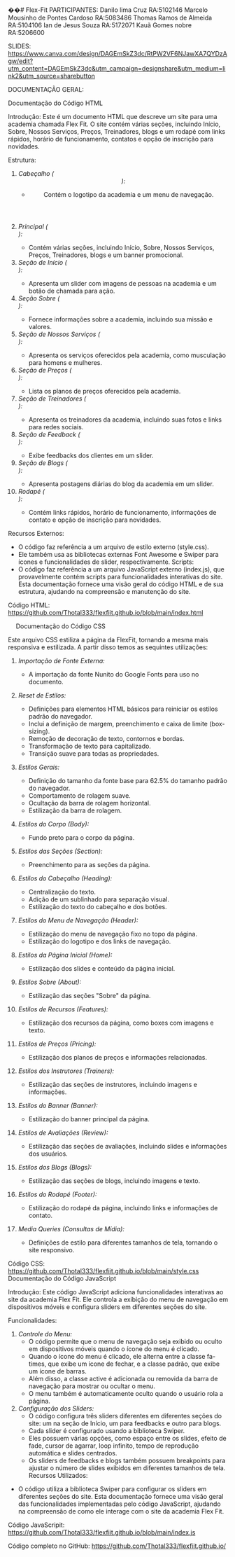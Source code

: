 
��#   F l e x - F i t 
PARTICIPANTES:
Danilo lima Cruz  RA:5102146
Marcelo Mousinho de Pontes Cardoso RA:5083486
Thomas Ramos de Almeida  RA:5104106
Ian de Jesus Souza  RA:5172071
Kauã Gomes nobre  RA:5206600
 


SLIDES: https://www.canva.com/design/DAGEmSkZ3dc/RtPW2VF6NJawXA7QYDzAgw/edit?utm_content=DAGEmSkZ3dc&utm_campaign=designshare&utm_medium=link2&utm_source=sharebutton



DOCUMENTAÇÃO GERAL:

Documentação do Código HTML

Introdução:
Este é um documento HTML que descreve um site para uma academia chamada Flex Fit. O site contém várias seções, incluindo Início, Sobre, Nossos Serviços, Preços, Treinadores, blogs e um rodapé com links rápidos, horário de funcionamento, contatos e opção de inscrição para novidades.

Estrutura:
1. *Cabeçalho (<header>):*
    - Contém o logotipo da academia e um menu de navegação.
2. *Principal (<main>):*
    - Contém várias seções, incluindo Início, Sobre, Nossos Serviços, Preços, Treinadores, blogs e um banner promocional.
3. *Seção de Início (<section id="home">):*
    - Apresenta um slider com imagens de pessoas na academia e um botão de chamada para ação.
4. *Seção Sobre (<section id="about">):*
    - Fornece informações sobre a academia, incluindo sua missão e valores.
5. *Seção de Nossos Serviços (<section id="features">):*
    - Apresenta os serviços oferecidos pela academia, como musculação para homens e mulheres.
6. *Seção de Preços (<section id="pricing">):*
    - Lista os planos de preços oferecidos pela academia.
7. *Seção de Treinadores (<section id="trainers">):*
    - Apresenta os treinadores da academia, incluindo suas fotos e links para redes sociais.
8. *Seção de Feedback (<section class="review">):*
    - Exibe feedbacks dos clientes em um slider.
9. *Seção de Blogs (<section id="blogs">):*
    - Apresenta postagens diárias do blog da academia em um slider.
10. *Rodapé (<footer>):*
    - Contém links rápidos, horário de funcionamento, informações de contato e opção de inscrição para novidades.

Recursos Externos:
- O código faz referência a um arquivo de estilo externo (style.css).
- Ele também usa as bibliotecas externas Font Awesome e Swiper para ícones e funcionalidades de slider, respectivamente.
Scripts:
- O código faz referência a um arquivo JavaScript externo (index.js), que provavelmente contém scripts para funcionalidades interativas do site.
Esta documentação fornece uma visão geral do código HTML e de sua estrutura, ajudando na compreensão e manutenção do site.

Código HTML: https://github.com/Thotal333/flexfiit.github.io/blob/main/index.html


 
Documentação do Código CSS


Este arquivo CSS estiliza a página da FlexFit, tornando a mesma mais responsiva e estilizada. A partir disso temos as sequintes utilizações:

1. *Importação de Fonte Externa:*
   - A importação da fonte Nunito do Google Fonts para uso no documento.
2. *Reset de Estilos:*
   - Definições para elementos HTML básicos para reiniciar os estilos padrão do navegador.
   - Inclui a definição de margem, preenchimento e caixa de limite (box-sizing).
   - Remoção de decoração de texto, contornos e bordas.
   - Transformação de texto para capitalizado.
   - Transição suave para todas as propriedades.
3. *Estilos Gerais:*
   - Definição do tamanho da fonte base para 62.5% do tamanho padrão do navegador.
   - Comportamento de rolagem suave.
   - Ocultação da barra de rolagem horizontal.
   - Estilização da barra de rolagem.
4. *Estilos do Corpo (Body):*
   - Fundo preto para o corpo da página.
5. *Estilos das Seções (Section):*
   - Preenchimento para as seções da página.
6. *Estilos do Cabeçalho (Heading):*
   - Centralização do texto.
   - Adição de um sublinhado para separação visual.
   - Estilização do texto do cabeçalho e dos botões.
7. *Estilos do Menu de Navegação (Header):*
   - Estilização do menu de navegação fixo no topo da página.
   - Estilização do logotipo e dos links de navegação.
8. *Estilos da Página Inicial (Home):*
   - Estilização dos slides e conteúdo da página inicial.

9. *Estilos Sobre (About):*
   - Estilização das seções "Sobre" da página.
10. *Estilos de Recursos (Features):*
    - Estilização dos recursos da página, como boxes com imagens e texto.
11. *Estilos de Preços (Pricing):*
    - Estilização dos planos de preços e informações relacionadas.
12. *Estilos dos Instrutores (Trainers):*
    - Estilização das seções de instrutores, incluindo imagens e informações.
13. *Estilos do Banner (Banner):*
    - Estilização do banner principal da página.
14. *Estilos de Avaliações (Review):*
    - Estilização das seções de avaliações, incluindo slides e informações dos usuários.
15. *Estilos dos Blogs (Blogs):*
    - Estilização das seções de blogs, incluindo imagens e texto.
16. *Estilos do Rodapé (Footer):*
    - Estilização do rodapé da página, incluindo links e informações de contato.
17. *Media Queries (Consultas de Mídia):*
    - Definições de estilo para diferentes tamanhos de tela, tornando o site responsivo.

Código CSS: https://github.com/Thotal333/flexfiit.github.io/blob/main/style.css
 
Documentação do Código JavaScript

Introdução:
Este código JavaScript adiciona funcionalidades interativas ao site da academia Flex Fit. Ele controla a exibição do menu de navegação em dispositivos móveis e configura sliders em diferentes seções do site.

Funcionalidades:
1. *Controle do Menu:*
    - O código permite que o menu de navegação seja exibido ou oculto em dispositivos móveis quando o ícone do menu é clicado.
    - Quando o ícone do menu é clicado, ele alterna entre a classe fa-times, que exibe um ícone de fechar, e a classe padrão, que exibe um ícone de barras.
    - Além disso, a classe active é adicionada ou removida da barra de navegação para mostrar ou ocultar o menu.
    - O menu também é automaticamente oculto quando o usuário rola a página.
2. *Configuração dos Sliders:*
    - O código configura três sliders diferentes em diferentes seções do site: um na seção de Início, um para feedbacks e outro para blogs.
    - Cada slider é configurado usando a biblioteca Swiper.
    - Eles possuem várias opções, como espaço entre os slides, efeito de fade, cursor de agarrar, loop infinito, tempo de reprodução automática e slides centrados.
    - Os sliders de feedbacks e blogs também possuem breakpoints para ajustar o número de slides exibidos em diferentes tamanhos de tela.
Recursos Utilizados:
- O código utiliza a biblioteca Swiper para configurar os sliders em diferentes seções do site.
Esta documentação fornece uma visão geral das funcionalidades implementadas pelo código JavaScript, ajudando na compreensão de como ele interage com o site da academia Flex Fit.

Código JavaScripit: https://github.com/Thotal333/flexfiit.github.io/blob/main/index.js

Código completo no GitHub: https://github.com/Thotal333/flexfiit.github.io/







